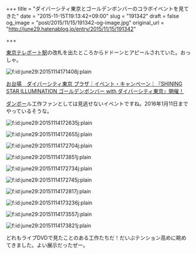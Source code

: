 +++
title = "ダイバーシティ東京とゴールデンボンバーのコラボイベントを見てきた"
date = "2015-11-15T19:13:42+09:00"
slug = "191342"
draft = false
og_image = "post/2015/11/15/191342-og-image.jpg"
original_url = "http://june29.hatenablog.jp/entry/2015/11/15/191342"

+++

<p><a class="keyword" href="http://d.hatena.ne.jp/keyword/%C5%EC%B5%FE%A5%C6%A5%EC%A5%DD%A1%BC%A5%C8%B1%D8">東京テレポート駅</a>の改札を出たところからドドーンとアピールされていた。おっしゃ。</p>

<p><span itemscope itemtype="http://schema.org/Photograph"><img src="/post/2015/11/15/191342-20151114171408.jpg" alt="f:id:june29:20151114171408j:plain" title="f:id:june29:20151114171408j:plain" class="hatena-fotolife" itemprop="image"></span></p>

<p><a href="http://www.divercity-tokyo.com/event/10313621_11053.html" title="「ダイバーシティ東京 プラザ」は、「劇場型都市空間」をコンセプトに、遊び、学び、くつろぎ、そして驚きや感動を体感いただけるような「東京、お台場の新名所」を目指します。">お台場　ダイバーシティ東京 プラザ｜イベント・キャンペーン｜『SHINING STAR ILLUMINATION ゴールデンボンバー with ダイバーシティ東京』開催！</a></p>

<p><a class="keyword" href="http://d.hatena.ne.jp/keyword/%A5%C0%A5%F3%A5%DC%A1%BC">ダンボー</a>ル工作ファンとしては見逃せないイベントですね。2016年1月11日までやっているそうな。</p>

<p><span itemscope itemtype="http://schema.org/Photograph"><img src="/post/2015/11/15/191342-20151114172635.jpg" alt="f:id:june29:20151114172635j:plain" title="f:id:june29:20151114172635j:plain" class="hatena-fotolife" itemprop="image"></span></p>

<p><span itemscope itemtype="http://schema.org/Photograph"><img src="/post/2015/11/15/191342-20151114172655.jpg" alt="f:id:june29:20151114172655j:plain" title="f:id:june29:20151114172655j:plain" class="hatena-fotolife" itemprop="image"></span></p>

<p><span itemscope itemtype="http://schema.org/Photograph"><img src="/post/2015/11/15/191342-20151114172704.jpg" alt="f:id:june29:20151114172704j:plain" title="f:id:june29:20151114172704j:plain" class="hatena-fotolife" itemprop="image"></span></p>

<p><span itemscope itemtype="http://schema.org/Photograph"><img src="/post/2015/11/15/191342-20151114173851.jpg" alt="f:id:june29:20151114173851j:plain" title="f:id:june29:20151114173851j:plain" class="hatena-fotolife" itemprop="image"></span></p>

<p><span itemscope itemtype="http://schema.org/Photograph"><img src="/post/2015/11/15/191342-20151114172734.jpg" alt="f:id:june29:20151114172734j:plain" title="f:id:june29:20151114172734j:plain" class="hatena-fotolife" itemprop="image"></span></p>

<p><span itemscope itemtype="http://schema.org/Photograph"><img src="/post/2015/11/15/191342-20151114172745.jpg" alt="f:id:june29:20151114172745j:plain" title="f:id:june29:20151114172745j:plain" class="hatena-fotolife" itemprop="image"></span></p>

<p><span itemscope itemtype="http://schema.org/Photograph"><img src="/post/2015/11/15/191342-20151114172817.jpg" alt="f:id:june29:20151114172817j:plain" title="f:id:june29:20151114172817j:plain" class="hatena-fotolife" itemprop="image"></span></p>

<p><span itemscope itemtype="http://schema.org/Photograph"><img src="/post/2015/11/15/191342-20151114173236.jpg" alt="f:id:june29:20151114173236j:plain" title="f:id:june29:20151114173236j:plain" class="hatena-fotolife" itemprop="image"></span></p>

<p><span itemscope itemtype="http://schema.org/Photograph"><img src="/post/2015/11/15/191342-20151114173557.jpg" alt="f:id:june29:20151114173557j:plain" title="f:id:june29:20151114173557j:plain" class="hatena-fotolife" itemprop="image"></span></p>

<p><span itemscope itemtype="http://schema.org/Photograph"><img src="/post/2015/11/15/191342-20151114173821.jpg" alt="f:id:june29:20151114173821j:plain" title="f:id:june29:20151114173821j:plain" class="hatena-fotolife" itemprop="image"></span></p>

<p>どれもライブDVDで見たことのある工作たちだ！だいぶテンション高めに眺めてきました。よい展示だったぜー。</p>
